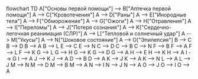 flowchart TD
    A["Основы первой помощи"] --> B["Аптечка первой помощи"]
    A --> C["Кровотечения"]
    A --> D["Раны"]
    A --> E["Инородные тела"]
    A --> F["Обморожение"]
    A --> G["Ожоги"]
    A --> H["Отравления"]
    A --> I["Переломы"]
    A --> J["Потеря сознания"]
    A --> K["Сердечно-легочная реанимация (СЛР)"]
    A --> L["Тепловой и солнечный удар"]
    A --> M["Укусы"]
    A --> N["Шоковое состояние"]
    A --> O["Эпилепсия"]
    B --> C
    B --> D
    B --> A
    B --> L
    E --> C
    E --> N
    C --> D
    C --> B
    C --> N
    F --> B
    F --> A
    F --> L
    F --> K
    G --> L
    G --> H
    G --> K
    G --> D
    G --> A
    H --> E
    H --> K
    H --> A
    I --> G
    I --> A
    J --> K
    J --> A
    D --> B
    D --> A
    K --> J
    K --> A
    K --> N
    L --> A
    L --> J
    M --> N
    M --> D
    M --> B
    M --> A
    N --> I
    N --> J
    N --> A
    O --> J
    O --> I
    O --> A
